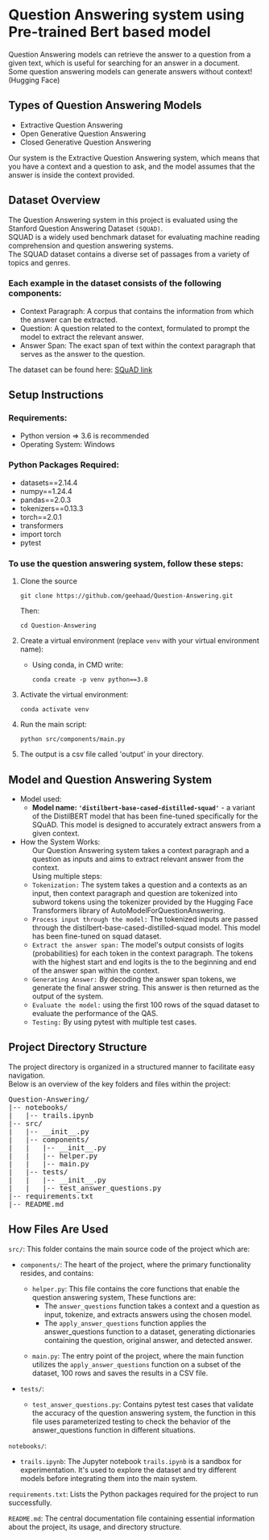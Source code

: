 # Question Answering system using Pre-trained Bert based model 

Question Answering models can retrieve the answer to a question from a given text, which is useful for searching for an answer in a document. <br> Some question answering models can generate answers without context! (Hugging Face)

<h2>Types of Question Answering Models</h2>
<ul>
<li>Extractive Question Answering 
<li>Open Generative Question Answering 
<li>Closed Generative Question Answering 
</ul>

Our system is the Extractive Question Answering system, which means that you have a context and a question to ask, and the model assumes that the answer is inside the context provided.

<h2>Dataset Overview</h2>
The Question Answering system in this project is evaluated using the Stanford Question Answering Dataset <code>(SQUAD)</code>. <br>SQUAD is a widely used benchmark dataset for evaluating machine reading comprehension and question answering systems.<br>
The SQUAD dataset contains a diverse set of passages from a variety of topics and genres.
<br>
<h3>Each example in the dataset consists of the following components:</h3>
<ul>
<li>Context Paragraph: A corpus that contains the information from which the answer can be extracted.
<li>Question: A question related to the context, formulated to prompt the model to extract the relevant answer.
<li>Answer Span: The exact span of text within the context paragraph that serves as the answer to the question.
</ul>
The dataset can be found here: <a href= "https://huggingface.co/datasets/squad">SQuAD link</a>

<h2>Setup Instructions</h2>
<h3>Requirements:</h3>
<ul>
    <li>Python version => 3.6 is recommended
    <li>Operating System: Windows
</ul>

<h3>Python Packages Required: </h3>
<ul> 
    <li>
        datasets==2.14.4
    <li>
        numpy==1.24.4
    <li>
        pandas==2.0.3
    <li>
        tokenizers==0.13.3
    <li>
        torch==2.0.1
    <li>
        transformers
    <li>
        import torch
    <li>
        pytest

</ul>

<h3>To use the question answering system, follow these steps:</h3>

1. Clone the source
    ```
	git clone https://github.com/geehaad/Question-Answering.git
	```
    Then:
    ```
    cd Question-Answering
    ```
2. Create a virtual environment (replace `venv` with your virtual environment name):
    * Using conda, in CMD write:
        ```
        conda create -p venv python==3.8
        ```

3. Activate the virtual environment:
    ```
    conda activate venv
    ```

4. Run the main script:
    ```
    python src/components/main.py
    ```
5. The output is a csv file called 'output' in your directory.
</code>

<h2>Model and Question Answering System</h2>
<ul>
<li>Model used:
    <ul>
        <li><b>Model name: <code>'distilbert-base-cased-distilled-squad'</b></code> - a variant of the DistilBERT model that has been fine-tuned specifically for the SQuAD. This model is designed to accurately extract answers from a given context.</li>
    </ul>
<li>How the System Works:
    <ul>
    Our Question Answering system takes a context paragraph and a question as inputs and aims to extract relevant answer from the context.<br>
    Using multiple steps:
        <li><code>Tokenization:</code>  The system takes a question and a contexts as an input, then context paragraph and question are tokenized into subword tokens using the tokenizer provided by the Hugging Face Transformers library of AutoModelForQuestionAnswering. 
        <li><code>Process input through the model:</code> The tokenized inputs are passed through the distilbert-base-cased-distilled-squad model. This model has been fine-tuned on squad dataset.
        <li><code>Extract the answer span:</code> The model's output consists of logits (probabilities) for each token in the context paragraph. The tokens with the highest start and end logits is the to the beginning and end of the answer span within the context.
        <li><code>Generating Answer:</code> By decoding the answer span tokens, we generate the final answer string. This answer is then returned as the output of the system.
        <li><code>Evaluate the model:</code> using the first 100 rows of the squad dataset to evaluate the performance of the QAS.
        <li><code>Testing:</code> By using pytest with multiple test cases.
    </ul>
</ul>

<h2>Project Directory Structure</h2>
The project directory is organized in a structured manner to facilitate easy navigation.<br>
Below is an overview of the key folders and files within the project:

<pre>
Question-Answering/
|-- notebooks/
|   |-- trails.ipynb
|-- src/
|   |-- __init__.py
|   |-- components/
|   |   |-- __init__.py
|   |   |-- helper.py
|   |   |-- main.py
|   |-- tests/
|   |   |-- __init__.py
|   |   |-- test_answer_questions.py
|-- requirements.txt
|-- README.md
</pre>

<h2>How Files Are Used</h2>
<code>src/</code>: This folder contains the main source code of the project which are:
<ul></p>
    <li><p><code>components/</code>: The heart of the project, where the primary functionality resides, and contains:</p>
        <ul>
            <li>
            <code>helper.py</code>: This file contains the core functions that enable the question answering system, These functions are: 
            <ul>
                <li>The <code>answer_questions</code> function takes a context and a question as input, tokenize, and extracts answers using the chosen model. 
                <li>The <code>apply_answer_questions</code> function applies the answer_questions function to a dataset, generating dictionaries containing the question, original answer, and detected answer.
            </ul>
            <li>
            <p><code>main.py</code>: The entry point of the project, where the main function utilizes the <code>apply_answer_questions</code> function on a subset of the dataset, 100 rows and saves the results in a CSV file.</p>
        </ul>   
    <li><p><code>tests/</code>:</p>
    <ul>
    <li><p><code>test_answer_questions.py</code>: Contains pytest test cases that validate the accuracy of the question answering system, the function in this file uses parameterized testing to check the behavior of the answer_questions function in different situations.</p>
    </ul>     
</ul>
<p><code>notebooks/</code>:
<ul> <li><code>trails.ipynb</code>: The Jupyter notebook <code>trails.ipynb</code> is a sandbox for experimentation. It's used to explore the dataset and try different models before integrating them into the main system.
</ul>


<p><code>requirements.txt</code>: Lists the Python packages required for the project to run successfully.</p>
<p><code>README.md</code>: The central documentation file containing essential information about the project, its usage, and directory structure.</p>

